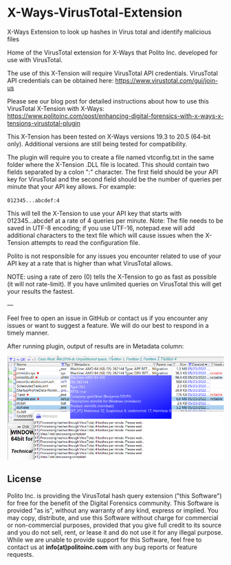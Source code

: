 # X-Ways-VirusTotal-Extension
X-Ways Extension to look up hashes in Virus total and identify malicious files

Home of the VirusTotal extension for X-Ways that Polito Inc. developed for use with VirusTotal.

The use of this X-Tension will require VirusTotal API credentials.
VirusTotal API credentials can be obtained here: https://www.virustotal.com/gui/join-us

Please see our blog post for detailed instructions about how to use this VirusTotal X-Tension with X-Ways: https://www.politoinc.com/post/enhancing-digital-forensics-with-x-ways-x-tensions-virustotal-plugin 

This X-Tension has been tested on X-Ways versions 19.3 to 20.5 (64-bit only). Additional versions are still being tested for compatibility. 

The plugin will require you to create a file named vtconfig.txt in the same folder where the X-Tension .DLL file is located. This should contain two fields separated by a colon ":" character. The first field should be your API key for VirusTotal and the second field should be the number of queries per minute that your API key allows. For example:

`012345...abcdef:4`

This will tell the X-Tension to use your API key that starts with 012345...abcdef at a rate of 4 queries per minute. Note: The file needs to be saved in UTF-8 encoding; if you use UTF-16, notepad.exe will add additional characters to the text file which will cause issues when the X-Tension attempts to read the configuration file.

Polito is not responsible for any issues you encounter related to use of your API key at a rate that is higher than what VirusTotal allows.

NOTE: using a rate of zero (0) tells the X-Tension to go as fast as possible (it will not rate-limit). If you have unlimited queries on VirusTotal this will get your results the fastest.

—

Feel free to open an issue in GitHub or contact us if you encounter any issues or want to suggest a feature. We will do our best to respond in a timely manner.


<p> After running plugin, output of results are in Metadata column:<p>
<!-- See blog post here for more details and instructions for how to use this extension in X-Ways: -->
<!-- <img src="https://github.com/PolitoInc/X-Ways-VirusTotal-Extension/raw/main/virustotal-xways.png"> -->
<img src="virustotal-xways.png">

## License
Polito Inc. is providing the VirusTotal hash query extension ("this Software") for free for the benefit of the Digital Forensics community. This Software is provided "as is", without any warranty of any kind, express or implied. You may copy, distribute, and use this Software without charge for commercial or non-commercial purposes, provided that you give full credit to its source and you do not sell, rent, or lease it and do not use it for any illegal purpose. While we are unable to provide support for this Software, feel free to contact us at  <b>info(at)politoinc.com</b>  with any bug reports or feature requests.
